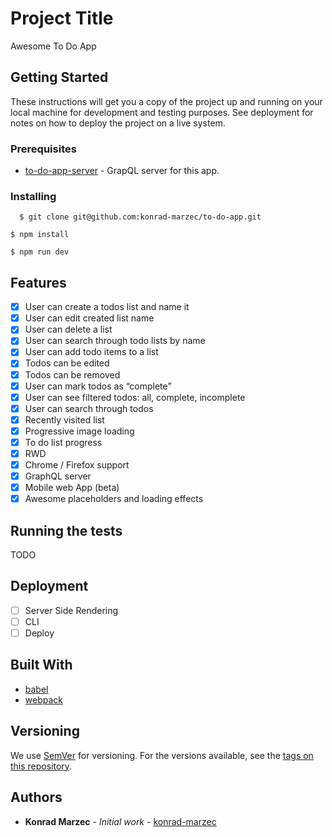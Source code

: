 # Project Title

Awesome To Do App

## Getting Started

These instructions will get you a copy of the project up and running on your local machine for development and testing purposes. See deployment for notes on how to deploy the project on a live system.

### Prerequisites

* [to-do-app-server](https://github.com/konrad-marzec/to-do-app-server) - GrapQL server for this app.

### Installing

```
  $ git clone git@github.com:konrad-marzec/to-do-app.git
```

```
$ npm install
```

```
$ npm run dev
```

## Features

  * [x] User can create a todos list and name it
  * [x] User can edit created list name
  * [x] User can delete a list
  * [x] User can search through todo lists by name
  * [x] User can add todo items to a list
  * [x] Todos can be edited
  * [x] Todos can be removed
  * [x] User can mark todos as “complete”
  * [x] User can see filtered todos: all, complete, incomplete
  * [x] User can search through todos
  * [x] Recently visited list
  * [x] Progressive image loading
  * [x] To do list progress
  * [x] RWD
  * [x] Chrome / Firefox support
  * [x] GraphQL server
  * [x] Mobile web App (beta)
  * [x] Awesome placeholders and loading effects

## Running the tests

TODO

## Deployment

  * [ ] Server Side Rendering
  * [ ] CLI
  * [ ] Deploy

## Built With

* [babel](https://babeljs.io/)
* [webpack](https://webpack.js.org/)


## Versioning

We use [SemVer](http://semver.org/) for versioning. For the versions available, see the [tags on this repository](https://github.com/konrad-marzec/to-do-app/tags).

## Authors

* **Konrad Marzec** - *Initial work* - [konrad-marzec](https://github.com/konrad-marzec)

